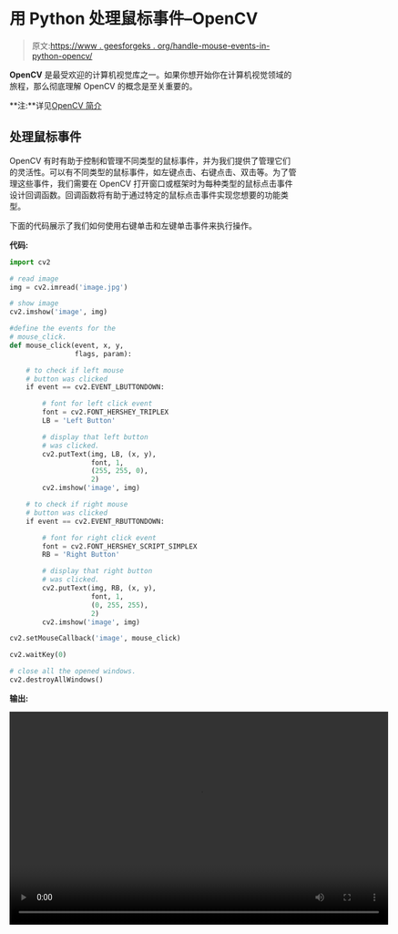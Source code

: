 # 用 Python 处理鼠标事件–OpenCV

> 原文:[https://www . geesforgeks . org/handle-mouse-events-in-python-opencv/](https://www.geeksforgeeks.org/handle-mouse-events-in-python-opencv/)

**OpenCV** 是最受欢迎的计算机视觉库之一。如果你想开始你在计算机视觉领域的旅程，那么彻底理解 OpenCV 的概念是至关重要的。

**注:**详见[OpenCV 简介](http://geeksforgeeks.org/introduction-to-opencv/)

## 处理鼠标事件

OpenCV 有时有助于控制和管理不同类型的鼠标事件，并为我们提供了管理它们的灵活性。可以有不同类型的鼠标事件，如左键点击、右键点击、双击等。为了管理这些事件，我们需要在 OpenCV 打开窗口或框架时为每种类型的鼠标点击事件设计回调函数。回调函数将有助于通过特定的鼠标点击事件实现您想要的功能类型。

下面的代码展示了我们如何使用右键单击和左键单击事件来执行操作。

**代码:**

```py
import cv2

# read image
img = cv2.imread('image.jpg')

# show image
cv2.imshow('image', img)

#define the events for the
# mouse_click.
def mouse_click(event, x, y, 
                flags, param):

    # to check if left mouse 
    # button was clicked
    if event == cv2.EVENT_LBUTTONDOWN:

        # font for left click event
        font = cv2.FONT_HERSHEY_TRIPLEX
        LB = 'Left Button'

        # display that left button 
        # was clicked.
        cv2.putText(img, LB, (x, y), 
                    font, 1, 
                    (255, 255, 0), 
                    2) 
        cv2.imshow('image', img)

    # to check if right mouse 
    # button was clicked
    if event == cv2.EVENT_RBUTTONDOWN:

        # font for right click event
        font = cv2.FONT_HERSHEY_SCRIPT_SIMPLEX
        RB = 'Right Button'

        # display that right button 
        # was clicked.
        cv2.putText(img, RB, (x, y),
                    font, 1, 
                    (0, 255, 255),
                    2)
        cv2.imshow('image', img)

cv2.setMouseCallback('image', mouse_click)

cv2.waitKey(0)

# close all the opened windows.
cv2.destroyAllWindows()
```

**输出:**

<video class="wp-video-shortcode" id="video-388108-1" width="665" height="374" preload="metadata" controls=""><source type="video/webm" src="https://media.geeksforgeeks.org/wp-content/cdn-uploads/20200324221203/handle-mouse-events-python-opencv.webm?_=1">[https://media.geeksforgeeks.org/wp-content/cdn-uploads/20200324221203/handle-mouse-events-python-opencv.webm](https://media.geeksforgeeks.org/wp-content/cdn-uploads/20200324221203/handle-mouse-events-python-opencv.webm)</video>